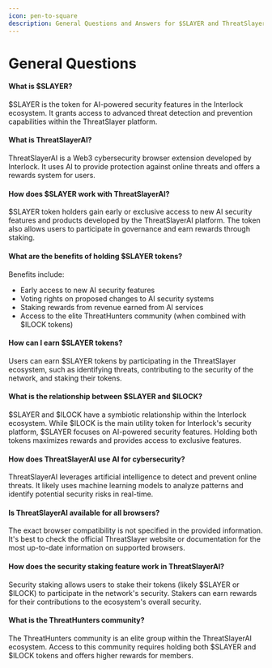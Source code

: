 ```yaml
---
icon: pen-to-square
description: General Questions and Answers for $SLAYER and ThreatSlayerAI
---
```


# General Questions

#### What is $SLAYER?

$SLAYER is the token for AI-powered security features in the Interlock ecosystem. It grants access to advanced threat detection and prevention capabilities within the ThreatSlayer platform.

#### What is ThreatSlayerAI?

ThreatSlayerAI is a Web3 cybersecurity browser extension developed by Interlock. It uses AI to provide protection against online threats and offers a rewards system for users.

#### How does $SLAYER work with ThreatSlayerAI?

$SLAYER token holders gain early or exclusive access to new AI security features and products developed by the ThreatSlayerAI platform. The token also allows users to participate in governance and earn rewards through staking.

#### What are the benefits of holding $SLAYER tokens?

Benefits include:

* Early access to new AI security features
* Voting rights on proposed changes to AI security systems
* Staking rewards from revenue earned from AI services
* Access to the elite ThreatHunters community (when combined with $ILOCK tokens)

#### How can I earn $SLAYER tokens?

Users can earn $SLAYER tokens by participating in the ThreatSlayer ecosystem, such as identifying threats, contributing to the security of the network, and staking their tokens.

#### What is the relationship between $SLAYER and $ILOCK?

$SLAYER and $ILOCK have a symbiotic relationship within the Interlock ecosystem. While $ILOCK is the main utility token for Interlock's security platform, $SLAYER focuses on AI-powered security features. Holding both tokens maximizes rewards and provides access to exclusive features.

#### How does ThreatSlayerAI use AI for cybersecurity?

ThreatSlayerAI leverages artificial intelligence to detect and prevent online threats. It likely uses machine learning models to analyze patterns and identify potential security risks in real-time.

#### Is ThreatSlayerAI available for all browsers?

The exact browser compatibility is not specified in the provided information. It's best to check the official ThreatSlayer website or documentation for the most up-to-date information on supported browsers.

#### How does the security staking feature work in ThreatSlayerAI?

Security staking allows users to stake their tokens (likely $SLAYER or $ILOCK) to participate in the network's security. Stakers can earn rewards for their contributions to the ecosystem's overall security.

#### What is the ThreatHunters community?

The ThreatHunters community is an elite group within the ThreatSlayerAI ecosystem. Access to this community requires holding both $SLAYER and $ILOCK tokens and offers higher rewards for members.
